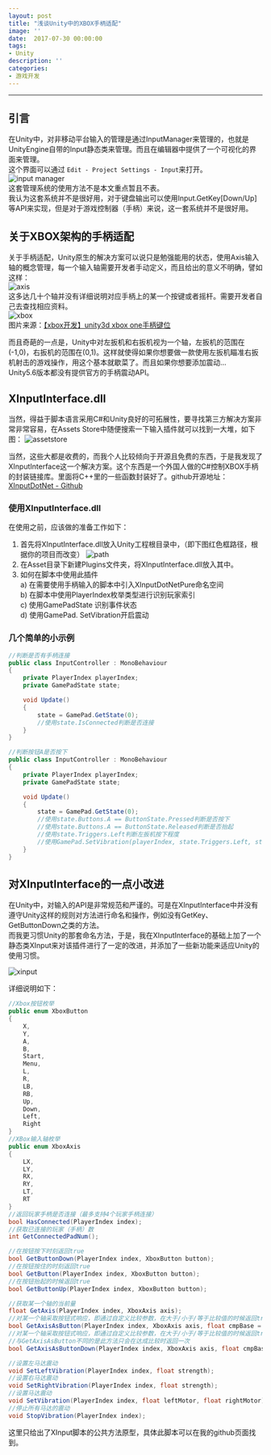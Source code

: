 ```yaml
---
layout: post
title: "浅谈Unity中的XBOX手柄适配"
image: ''
date:  2017-07-30 00:00:00
tags:
- Unity
description: ''
categories:
- 游戏开发
---
```


---
## 引言
在Unity中，对非移动平台输入的管理是通过InputManager来管理的，也就是UnityEngine自带的Input静态类来管理。而且在编辑器中提供了一个可视化的界面来管理。  
这个界面可以通过 ```Edit - Project Settings - Input```来打开。  
![input manager](../assets/img/UnityInput/inputmanagerview.png)  
这套管理系统的使用方法不是本文重点暂且不表。  
我认为这套系统并不是很好用，对于键盘输出可以使用Input.GetKey[Down/Up]等API来实现，但是对于游戏控制器（手柄）来说，这一套系统并不是很好用。

## 关于XBOX架构的手柄适配
关于手柄适配，Unity原生的解决方案可以说只是勉强能用的状态，使用Axis输入轴的概念管理，每一个输入轴需要开发者手动定义，而且给出的意义不明确，譬如这样：  
![axis](../assets/img/UnityInput/axis.png)  
这多达几十个轴并没有详细说明对应手柄上的某一个按键或者摇杆。需要开发者自己去查找相应资料。  
![xbox](../assets/img/UnityInput/xboxinput.jpeg)  
图片来源：[【xbox开发】unity3d xbox one手柄键位](http://www.voidcn.com/blog/egostudio/article/p-5979569.html)

而且奇葩的一点是，Unity中对左扳机和右扳机视为一个轴，左扳机的范围在(-1,0)，右扳机的范围在(0,1)。这样就使得如果你想要做一款使用左扳机瞄准右扳机射击的游戏操作，用这个基本就歇菜了。而且如果你想要添加震动…  
Unity5.6版本都没有提供官方的手柄震动API。

## XInputInterface.dll
当然，得益于脚本语言采用C#和Unity良好的可拓展性，要寻找第三方解决方案非常非常容易，在Assets Store中随便搜索一下输入插件就可以找到一大堆，如下图：
![assetstore](../assets/img/UnityInput/plugins.png)  

当然，这些大都是收费的，而我个人比较倾向于开源且免费的东西，于是我发现了XInputInterface这一个解决方案。这个东西是一个外国人做的C#控制XBOX手柄的封装链接库。里面将C++里的一些函数封装好了。github开源地址：[XInputDotNet - Github](https://github.com/speps/XInputDotNet)  

### 使用XInputInterface.dll
在使用之前，应该做的准备工作如下：

1.	首先将XInputInterface.dll放入Unity工程根目录中，（即下图红色框路径，根据你的项目而改变）
 ![path](../assets/img/UnityInput/path.png)
2.	在Asset目录下新建Plugins文件夹，将XInputInterface.dll放入其中。  
3.	如何在脚本中使用此插件  
    a)	在需要使用手柄输入的脚本中引入XInputDotNetPure命名空间  
    b)	在脚本中使用PlayerIndex枚举类型进行识别玩家索引  
    c)	使用GamePadState 识别事件状态  
    d)	使用GamePad. SetVibration开启震动  

### 几个简单的小示例

```csharp
//判断是否有手柄连接
public class InputController : MonoBehaviour 
{
    private PlayerIndex playerIndex;
    private GamePadState state;

    void Update()
    {
        state = GamePad.GetState(0);
        //使用state.IsConnected判断是否连接
    }
}

//判断按钮A是否按下
public class InputController : MonoBehaviour 
{
    private PlayerIndex playerIndex;
    private GamePadState state;

    void Update()
    {
        state = GamePad.GetState(0);
        //使用state.Buttons.A == ButtonState.Pressed判断是否按下
        //使用state.Buttons.A == ButtonState.Released判断是否抬起
        //使用state.Triggers.Left判断左扳机按下程度
        //使用GamePad.SetVibration(playerIndex, state.Triggers.Left, state.Triggers.Right);调动手柄左右两个震动马达	
    }
}

```

## 对XInputInterface的一点小改进
在Unity中，对输入的API是非常规范和严谨的。可是在XInputInterface中并没有遵守Unity这样的规则对方法进行命名和操作，例如没有GetKey、GetButtonDown之类的方法。  
而我更习惯Unity的那套命名方法，于是，我在XInputInterface的基础上加了一个静态类XInput来对该插件进行了一定的改进，并添加了一些新功能来适应Unity的使用习惯。  

![xinput](../assets/img/UnityInput/xinput.png)

详细说明如下：
```csharp
//Xbox按钮枚举
public enum XboxButton
{
    X,
    Y,
    A,
    B,
    Start,
    Menu,
    L,
    R,
    LB,
    RB,
    Up,
    Down,
    Left,
    Right
}
//XBox输入轴枚举
public enum XboxAxis
{
    LX,
    LY,
    RX,
    RY,
    LT,
    RT
}
//返回玩家手柄是否连接（最多支持4个玩家手柄连接）
bool HasConnected(PlayerIndex index);
//获取已连接的玩家（手柄）数
int GetConnectedPadNum();

//在按钮按下时刻返回true
bool GetButtonDown(PlayerIndex index, XboxButton button);
//在按钮按住的时刻返回true
bool GetButton(PlayerIndex index, XboxButton button);
//在按钮抬起的时候返回true
bool GetButtonUp(PlayerIndex index, XboxButton button);

//获取某一个轴的当前量
float GetAxis(PlayerIndex index, XboxAxis axis);
//对某一个轴采取按钮式响应，即通过自定义比较参数，在大于/小于/等于比较值的时候返回true
bool GetAxisAsButton(PlayerIndex index, XboxAxis axis, float cmpBase = 0, CompareType cmp = CompareType.Greater);
//对某一个轴采取按钮式响应，即通过自定义比较参数，在大于/小于/等于比较值的时候返回true
//与GetAxisAsButton不同的是此方法只会在达成比较时返回一次
bool GetAxisAsButtonDown(PlayerIndex index, XboxAxis axis, float cmpBase = 0, CompareType cmp = CompareType.Greater);

//设置左马达震动
void SetLeftVibration(PlayerIndex index, float strength);
//设置右马达震动
void SetRightVibration(PlayerIndex index, float strength);
//设置马达震动
void SetVibration(PlayerIndex index, float leftMotor, float rightMotor);
//停止所有马达的震动
void StopVibration(PlayerIndex index);

```

这里只给出了XInput脚本的公共方法原型，具体此脚本可以在我的github页面找到。


